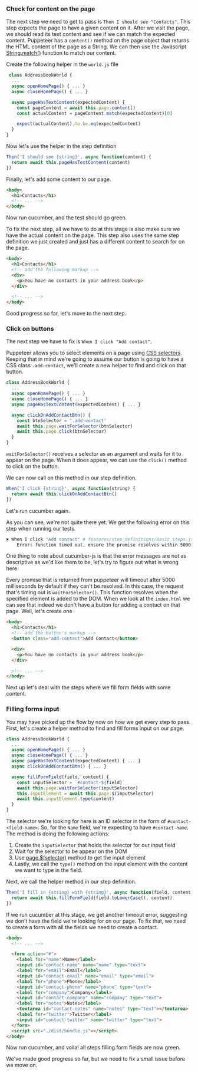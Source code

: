 ### Check for content on the page

The next step we need to get to pass is `Then I should see "Contacts"`. This step expects the page to have a given content on it. After we visit the page, we should read its text content and see if we can match the expected content. Puppeteer has a `content()` method on the page object that returns the HTML content of the page as a String. We can then use the Javascript [String.match()](https://developer.mozilla.org/en-US/docs/Web/JavaScript/Reference/Global_Objects/String/match) function to match our content.

Create the following helper in the `world.js` file

```javascript
 class AddressBookWorld {
  ...
  async openHomePage() { ... }
  async closeHomePage() { ... }

  async pageHasTextContent(expectedContent) {
    const pageContent = await this.page.content()
    const actualContent = pageContent.match(expectedContent)[0]

    expect(actualContent).to.be.eq(expectedContent)
  }
}
```

Now let's use the helper in the step definition

```javascript
Then('I should see {string}', async function(content) {
  return await this.pageHasTextContent(content)
})
```

Finally, let's add some content to our page.

```html
<body>
  <h1>Contacts</h1>
  <!-- ... -->
</body>
```

Now run cucumber, and the test should go green.

To fix the next step, all we have to do at this stage is also make sure we have the actual content on the page. This step also uses the same step definition we just created and just has a different content to search for on the page. 

```html
<body>
  <h1>Contacts</h1>
  <!-- add the following markup -->
  <div>
    <p>You have no contacts in your address book</p>
  </div>

  <!-- ... -->
</body>
```

Good progress so far, let's move to the next step.

### Click on buttons

The next step we have to fix is `When I click "Add contact"`.

Puppeteer allows you to select elements on a page using [CSS selectors](https://developer.mozilla.org/en-US/docs/Learn/CSS/Introduction_to_CSS/Selectors). Keeping that in mind we're going to assume our button is going to have a CSS class `.add-contact`, we'll create a new helper to find and click on that button.

```javascript
class AddressBookWorld {
  ...
  async openHomePage() { ... }
  async closeHomePage() { ... }
  async pageHasTextContent(expectedContent) { ... }

  async clickOnAddContactBtn() {
    const btnSelector = '.add-contact'
    await this.page.waitForSelector(btnSelector)
    await this.page.click(btnSelector)
  }
}
```

`waitForSelector()` receives a selector as an argument and waits for it to appear on the page. When it does appear, we can use the `click()` method to click on the button.

We can now call on this method in our step definition.

```javascript
When('I click {string}', async function(string) {
  return await this.clickOnAddContactBtn()
})
```

Let's run cucumber again. 

As you can see, we're not quite there yet. We get the following error on this step when running our tests.

```bash
✖ When I click "Add contact" # features/step_definitions/basic_steps.js:15
    Error: function timed out, ensure the promise resolves within 5000 milliseconds
```

One thing to note about cucumber-js is that the error messages are not as descriptive as we'd like them to be, let's try to figure out what is wrong here.

Every promise that is returned from puppeteer will timeout after 5000 milliseconds by default if they can't be resolved. In this case, the request that's timing out is `waitForSelector()`. This function resolves when the specified element is added to the DOM. When we look at the `index.html` we can see that indeed we don't have a button for adding a contact on that page. Well, let's create one

```html
<body>
  <h1>Contacts</h1>
  <!-- add the button's markup -->
  <button class="add-contact">Add Contact</button>

  <div>
    <p>You have no contacts in your address book</p>
  </div>

  <!-- ... -->
</body>
```

Next up let's deal with the steps where we fill form fields with some content.

### Filling forms input

You may have picked up the flow by now on how we get every step to pass. First, let's create a helper method to find and fill forms input on our page.

```javascript
class AddressBookWorld {
  ...
  async openHomePage() { ... }
  async closeHomePage() { ... }
  async pageHasTextContent(expectedContent) { ... }
  async clickOnAddContactBtn() { ... }

  async fillFormField(field, content) {
    const inputSelector = `#contact-${field}`
    await this.page.waitForSelector(inputSelector)
    this.inputElement = await this.page.$(inputSelector)
    await this.inputElement.type(content)
  }
}
```

The selector we're looking for here is an ID selector in the form of `#contact-<field-name>`. So, for the `Name` field, we're expecting to have `#contact-name`.  The method is doing the following actions:

1. Create the `inputSelector` that holds the selector for our input field
2. Wait for the selector to be appear on the DOM
3. Use [page.$\(selector\)](https://github.com/GoogleChrome/puppeteer/blob/master/docs/api.md#pageselector) method to get the input element
4. Lastly, we call the `type()` method on the input element with the content we want to type in the field.

Next, we call the helper method in our step definition.

```javascript
Then('I fill in {string} with {string}', async function(field, content) {
  return await this.fillFormField(field.toLowerCase(), content)
})
```

If we run cucumber at this stage, we get another timeout error, suggesting we don't have the field we're looking for on our page. To fix that, we need to create a form with all the fields we need to create a contact.

```html
<body>
  <!-- ... -->

  <form action="#">
    <label for="name">Name</label>
    <input id="contact-name" name="name" type="text">
    <label for="email">Email</label>
    <input id="contact-email" name="email" type="email">
    <label for="phone">Phone</label>
    <input id="contact-phone" name="phone" type="text">
    <label for="company">Company</label>
    <input id="contact-company" name="company" type="text">
    <label for="notes">Notes</label>
    <textarea id="contact-notes" name="notes" type="text"></textarea>
    <label for="twitter">Twitter</label>
    <input id="contact-twitter" name="twitter" type="text">
  </form>
  <script src="./dist/bundle.js"></script>
</body>
```

Now run cucumber, and voila! all steps filling form fields are now green.

We've made good progress so far, but we need to fix a small issue before we move on.
